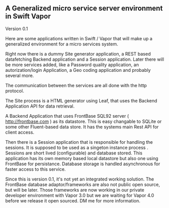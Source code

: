 ## A Generalized micro service server environment in Swift Vapor

Version 0.1

Here are some applications written in Swift / Vapor that will make up a generalized environment 
for a micro services system.

Right now there is a dummy Site generator application, a REST based datafetching Backend application and 
a Session application. Later there will be more services added, like a Password quality application, an 
autorization/login Application, a Geo coding application and probably several more.

The communication between the services are all done with the http protocol.

The Site process is a HTML generator using Leaf, that uses the Backend Application API for data retrieval. 

A Backend Application that uses FrontBase SQL92 server ( http://frontbase.com ) as its datastore. This is easy changable to 
SQLite or some other Fluent-based data store. It has the systems main Rest API for 
client access.

Then there is a Session application that is responsible for handling the sessions. It is supposed to be 
used as a singeton instance process . Sessions are short lived (configurable) and database stored. This 
application has its own memory based local datastore but also one using FrontBase for persistance. Database 
storage is handled asynchronous for faster access to this service.

Since this is version 0.1, it's not yet an integrated working solution. 
The FrontBase database adaptor/frameworks are also not public open source, but will be later. 
Those frameworks are now working in our private developer environment with Vapor 3.0 but we are waiting for 
Vapor 4.0 before we release it open sourced. 
DM me for more information.

